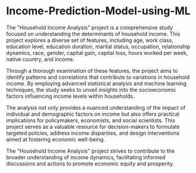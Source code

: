 # Income-Prediction-Model-using-ML


The "Household Income Analysis" project is a comprehensive study focused on understanding the determinants of household income. This project explores a diverse set of features, including age, work class, education level, education duration, marital status, occupation, relationship dynamics, race, gender, capital gain, capital loss, hours worked per week, native country, and income.

Through a thorough examination of these features, the project aims to identify patterns and correlations that contribute to variations in household income. By employing advanced statistical analysis and machine learning techniques, the study seeks to unveil insights into the socioeconomic factors influencing income levels within households.

The analysis not only provides a nuanced understanding of the impact of individual and demographic factors on income but also offers practical implications for policymakers, economists, and social scientists. This project serves as a valuable resource for decision-makers to formulate targeted policies, address income disparities, and design interventions aimed at fostering economic well-being.

The "Household Income Analysis" project strives to contribute to the broader understanding of income dynamics, facilitating informed discussions and actions to promote economic equity and prosperity.

